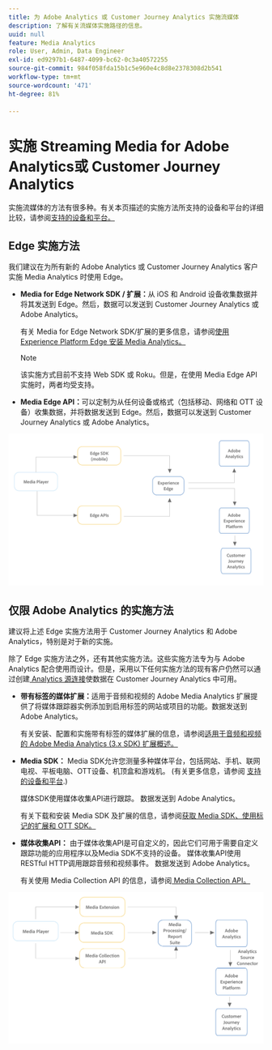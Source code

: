 ```yaml
---
title: 为 Adob​e Analytics 或 Customer Journey Analytics 实施流媒体
description: 了解有关流媒体实施路径的信息。
uuid: null
feature: Media Analytics
role: User, Admin, Data Engineer
exl-id: ed9297b1-6487-4099-bc62-0c3a40572255
source-git-commit: 984f058fda15b1c5e960e4c8d8e2378308d2b541
workflow-type: tm+mt
source-wordcount: '471'
ht-degree: 81%

---
```


# 实施 Streaming Media for Adobe Analytics或 Customer Journey Analytics

实施流媒体的方法有很多种。有关本页描述的实施方法所支持的设备和平台的详细比较，请参阅[支持的设备和平台。](/help/getting-started/supported-devices.md)

## Edge 实施方法

我们建议在为所有新的 Adob&#x200B;e Analytics 或 Customer Journey Analytics 客户实施 Media Analytics 时使用 Edge。

* **Media for Edge Network SDK / 扩展：**&#x200B;从 iOS 和 Android 设备收集数据并将其发送到 Edge。然后，数据可以发送到 Customer Journey Analytics 或 Adob&#x200B;e Analytics。

  有关 Media for Edge Network SDK/扩展的更多信息，请参阅[使用 Experience Platform Edge 安装 Media Analytics。](/help/implementation/edge/implementation-edge.md)

  >[!NOTE]
  >
  >该实施方式目前不支持 Web SDK 或 Roku。但是，在使用 Media Edge API 实施时，两者均受支持。

* **Media Edge API：**&#x200B;可以定制为从任何设备或格式（包括移动、网络和 OTT 设备）收集数据，并将数据发送到 Edge。然后，数据可以发送到 Customer Journey Analytics 或 Adob&#x200B;e Analytics。

  <!-- For more information about the Media Edge API, see (link to John's docs when they're ready) -->

![CJA 工作流](assets/cja-implementation.png)

## 仅限 Adob&#x200B;e Analytics 的实施方法

建议将上述 Edge 实施方法用于 Customer Journey Analytics 和 Adob&#x200B;e Analytics，特别是对于新的实施。

除了 Edge 实施方法之外，还有其他实施方法。这些实施方法专为与 Adob&#x200B;e Analytics 配合使用而设计。但是，采用以下任何实施方法的现有客户仍然可以通过创建[ Analytics 源连接](https://experienceleague.adobe.com/docs/experience-platform/sources/ui-tutorials/create/adobe-applications/analytics.html)使数据在 Customer Journey Analytics 中可用。

* **带有标签的媒体扩展：**&#x200B;适用于音频和视频的 Adobe Media Analytics 扩展提供了将媒体跟踪器实例添加到启用标签的网站或项目的功能。数据发送到 Adobe Analytics。

  有关安装、配置和实施带有标签的媒体扩展的信息，请参阅[适用于音频和视频的 Adob&#x200B;e Media Analytics (3.x SDK) 扩展概述。](https://experienceleague.adobe.com/docs/experience-platform/tags/extensions/client/media-analytics-3x/overview.html)

* **Media SDK：**  Media SDK允许您测量多种媒体平台，包括网站、手机、联网电视、平板电脑、OTT设备、机顶盒和游戏机。 (有关更多信息，请参阅 [支持的设备和平台](/help/getting-started/supported-devices.md).)

  媒体SDK使用媒体收集API进行跟踪。 数据发送到 Adobe Analytics。

  有关下载和安装 Media SDK 及扩展的信息，请参阅[获取 Media SDK、使用标记的扩展和 OTT SDK。](/help/getting-started/download-sdks.md)

* **媒体收集API：** 由于媒体收集API是可自定义的，因此它们可用于需要自定义跟踪功能的应用程序以及Media SDK不支持的设备。 媒体收集API使用RESTful HTTP调用跟踪音频和视频事件。 数据发送到 Adobe Analytics。

  有关使用 Media Collection API 的信息，请参阅[ Media Collection API。](media-collection-api/mc-api-overview.md)


![Analytics 工作流](assets/analytics-implementation.png)

<!--
(Not sure if we need the following paragraph and graphic. Paragraph is somewhat redundant with the intro paragraph of this article)
Choose the implementation method depending on the supported platforms. Some players are not supported by the Media SDKs or the Adobe Experience Platform Media Extensions. The Media Collection APIs provide a way to support those players. For information on supported devices, see [Supported devices and platforms](/help/getting-started/supported-devices.md).

![Media Flow](media-sdk/assets/choose-media-flow2.png)
-->
